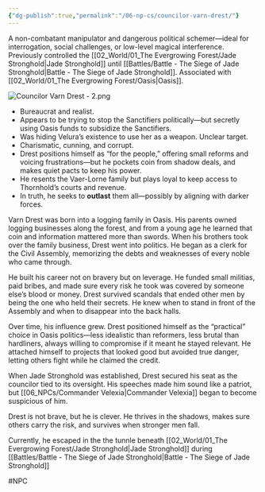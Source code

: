 ```yaml
---
{"dg-publish":true,"permalink":"/06-np-cs/councilor-varn-drest/"}
---
```


A non-combatant manipulator and dangerous political schemer—ideal for interrogation, social challenges, or low-level magical interference.
Previously controlled the [[02_World/01_The Evergrowing Forest/Jade Stronghold\|Jade Stronghold]] until [[Battles/Battle - The Siege of Jade Stronghold\|Battle - The Siege of Jade Stronghold]]. Associated with [[02_World/01_The Evergrowing Forest/Oasis\|Oasis]]. 

![Councilor Varn Drest - 2.png](/img/user/00_GM%20Tools/Media/Councilor%20Varn%20Drest%20-%202.png)
- Bureaucrat and realist.
- Appears to be trying to stop the Sanctifiers politically—but secretly using Oasis funds to subsidize the Sanctifiers.
- Was hiding Velura’s existence to use her as a weapon. Unclear target.
- Charismatic, cunning, and corrupt.
- Drest positions himself as “for the people,” offering small reforms and voicing frustrations—but he pockets coin from shadow deals, and makes quiet pacts to keep his power.
- He resents the Vaer-Lorne family but plays loyal to keep access to Thornhold’s courts and revenue. 
- In truth, he seeks to **outlast** them all—possibly by aligning with darker forces. 

Varn Drest was born into a logging family in Oasis. His parents owned logging businesses along the forest, and from a young age he learned that coin and information mattered more than swords. When his brothers took over the family business, Drest went into politics. He began as a clerk for the Civil Assembly, memorizing the debts and weaknesses of every noble who came through.

He built his career not on bravery but on leverage. He funded small militias, paid bribes, and made sure every risk he took was covered by someone else’s blood or money. Drest survived scandals that ended other men by being the one who held their secrets. He knew when to stand in front of the Assembly and when to disappear into the back halls.

Over time, his influence grew. Drest positioned himself as the “practical” choice in Oasis politics—less idealistic than reformers, less brutal than hardliners, always willing to compromise if it meant he stayed relevant. He attached himself to projects that looked good but avoided true danger, letting others fight while he claimed the credit.

When Jade Stronghold was established, Drest secured his seat as the councilor tied to its oversight. His speeches made him sound like a patriot, but [[06_NPCs/Commander Velexia\|Commander Velexia]] began to become suspicious of him.

Drest is not brave, but he is clever. He thrives in the shadows, makes sure others carry the risk, and survives when stronger men fall.

Currently, he escaped in the the tunnle beneath [[02_World/01_The Evergrowing Forest/Jade Stronghold\|Jade Stronghold]] during [[Battles/Battle - The Siege of Jade Stronghold\|Battle - The Siege of Jade Stronghold]]


#NPC 


